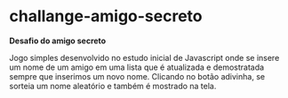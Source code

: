 # challange-amigo-secreto

**Desafio do amigo secreto**

  Jogo simples desenvolvido no estudo inicial de Javascript onde se insere um nome de um amigo 
  em uma lista que é atualizada e demostratada sempre que inserimos um novo nome.
  Clicando no botão adivinha, se sorteia um nome aleatório e também é mostrado na tela.
